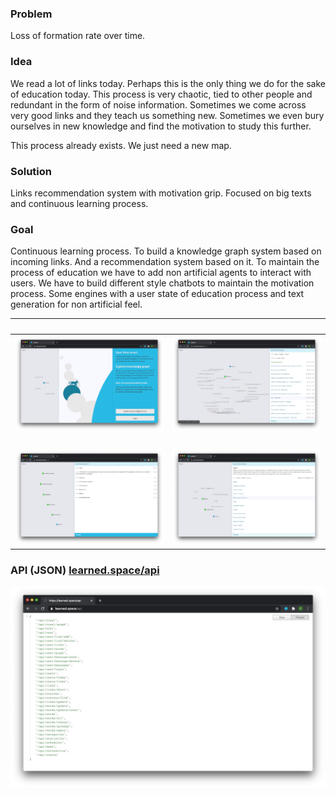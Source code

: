 ### Problem
Loss of formation rate over time.

### Idea
We read a lot of links today. Perhaps this is the only thing we do for the sake of education today. This process is very chaotic, tied to other people and redundant in the form of noise information. Sometimes we come across very good links and they teach us something new. Sometimes we even bury ourselves in new knowledge and find the motivation to study this further.

This process already exists. We just need a new map.

### Solution
Links recommendation system with motivation grip. Focused on big texts and continuous learning process.

### Goal
Continuous learning process. To build a knowledge graph system based on incoming links. And a recommendation system based on it. To maintain the process of education we have to add non artificial agents to interact with users. We have to build different style chatbots to maintain the motivation process. Some engines with a user state of education process and text generation for non artificial feel.

&nbsp; | &nbsp;
--- | ---
![Login](./.screenshots/login.png)|![Mine](./.screenshots/mine.png)
&nbsp; | &nbsp;
![Chat](./.screenshots/chat.png)|![Graph](./.screenshots/graph.png)

### API (JSON) [learned.space/api](https://learned.space/api)
![Login](./.screenshots/api.png)